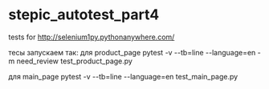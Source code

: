 # stepic_autotest_part4
tests for http://selenium1py.pythonanywhere.com/

тесы запускаем так:
для product_page   pytest -v --tb=line --language=en -m need_review test_product_page.py

для main_page    pytest -v --tb=line --language=en test_main_page.py